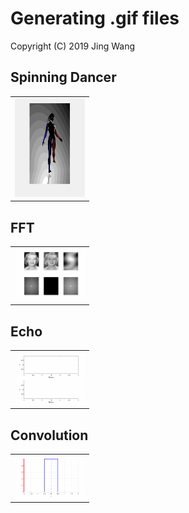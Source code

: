 # Generating .gif files
Copyright (C) 2019 Jing Wang

## Spinning Dancer
<table style="width:25%"; table-layout:fixed;>
  <tr>
    <td><img width="450px" src="Dancer_GIF.gif"></td>
  </tr>
</table>

## FFT
<table style="width:25%"; table-layout:fixed;>
  <tr>
    <td><img width="450px" src="FFT_GIF.gif"></td>
  </tr>
</table>

## Echo
<table style="width:25%"; table-layout:fixed;>
  <tr>
    <td><img width="450px" src="Echo_GIF.gif"></td>
  </tr>
</table>

## Convolution
<table style="width:25%"; table-layout:fixed;>
  <tr>
    <td><img width="450px" src="Convolution_GIF.gif"></td>
  </tr>
</table>
